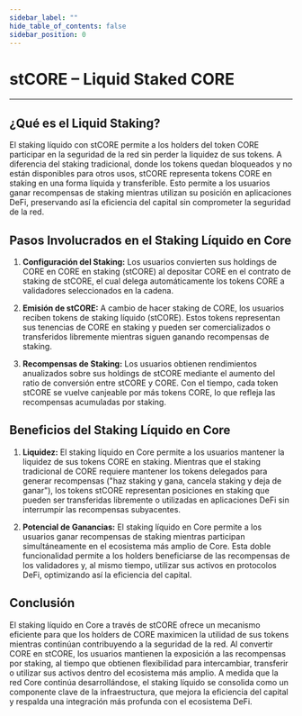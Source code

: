 ```yaml
---
sidebar_label: ""
hide_table_of_contents: false
sidebar_position: 0
---
```


# stCORE – Liquid Staked CORE

---

## ¿Qué es el Liquid Staking?

El staking líquido con stCORE permite a los holders del token CORE participar en la seguridad de la red sin perder la liquidez de sus tokens. A diferencia del staking tradicional, donde los tokens quedan bloqueados y no están disponibles para otros usos, stCORE representa tokens CORE en staking en una forma líquida y transferible. Esto permite a los usuarios ganar recompensas de staking mientras utilizan su posición en aplicaciones DeFi, preservando así la eficiencia del capital sin comprometer la seguridad de la red.

## Pasos Involucrados en el Staking Líquido en Core

1. **Configuración del Staking:** Los usuarios convierten sus holdings de CORE en CORE en staking (stCORE) al depositar CORE en el contrato de staking de stCORE, el cual delega automáticamente los tokens CORE a validadores seleccionados en la cadena.

2. **Emisión de stCORE:** A cambio de hacer staking de CORE, los usuarios reciben tokens de staking líquido (stCORE). Estos tokens representan sus tenencias de CORE en staking y pueden ser comercializados o transferidos libremente mientras siguen ganando recompensas de staking.

3. **Recompensas de Staking:** Los usuarios obtienen rendimientos anualizados sobre sus holdings de stCORE mediante el aumento del ratio de conversión entre stCORE y CORE. Con el tiempo, cada token stCORE se vuelve canjeable por más tokens CORE, lo que refleja las recompensas acumuladas por staking.

## Beneficios del Staking Líquido en Core

1. **Liquidez:** El staking líquido en Core permite a los usuarios mantener la liquidez de sus tokens CORE en staking. Mientras que el staking tradicional de CORE requiere mantener los tokens delegados para generar recompensas ("haz staking y gana, cancela staking y deja de ganar"), los tokens stCORE representan posiciones en staking que pueden ser transferidas libremente o utilizadas en aplicaciones DeFi sin interrumpir las recompensas subyacentes.

2. **Potencial de Ganancias:** El staking líquido en Core permite a los usuarios ganar recompensas de staking mientras participan simultáneamente en el ecosistema más amplio de Core. Esta doble funcionalidad permite a los holders beneficiarse de las recompensas de los validadores y, al mismo tiempo, utilizar sus activos en protocolos DeFi, optimizando así la eficiencia del capital.

## Conclusión

El staking líquido en Core a través de stCORE ofrece un mecanismo eficiente para que los holders de CORE maximicen la utilidad de sus tokens mientras continúan contribuyendo a la seguridad de la red. Al convertir CORE en stCORE, los usuarios mantienen la exposición a las recompensas por staking, al tiempo que obtienen flexibilidad para intercambiar, transferir o utilizar sus activos dentro del ecosistema más amplio. A medida que la red Core continúa desarrollándose, el staking líquido se consolida como un componente clave de la infraestructura, que mejora la eficiencia del capital y respalda una integración más profunda con el ecosistema DeFi.
